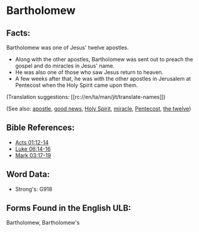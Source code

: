 # Bartholomew

## Facts:

Bartholomew was one of Jesus' twelve apostles.

* Along with the other apostles, Bartholomew was sent out to preach the gospel and do miracles in Jesus' name.
* He was also one of those who saw Jesus return to heaven.
* A few weeks after that, he was with the other apostles in Jerusalem at Pentecost when the Holy Spirit came upon them.

(Translation suggestions: [[rc://en/ta/man/jit/translate-names]])

(See also: [apostle](../kt/apostle.md), [good news](../kt/goodnews.md), [Holy Spirit](../kt/holyspirit.md), [miracle](../kt/miracle.md), [Pentecost](../kt/pentecost.md), [the twelve](../kt/thetwelve.md))

## Bible References:

* [Acts 01:12-14](rc://en/tn/help/act/01/12)
* [Luke 06:14-16](rc://en/tn/help/luk/06/14)
* [Mark 03:17-19](rc://en/tn/help/mrk/03/17)

## Word Data:

* Strong's: G918

## Forms Found in the English ULB:

Bartholomew, Bartholomew's

